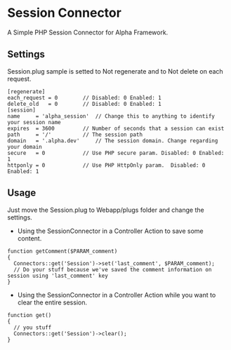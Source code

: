 # Session Connector
A Simple PHP Session Connector for Alpha Framework.

## Settings
Session.plug sample is setted to Not regenerate and to Not delete on each request.

```
[regenerate]
each_request = 0 		// Disabled: 0 Enabled: 1
delete_old   = 0 		// Disabled: 0 Enabled: 1
[session]
name     = 'alpha_session' 	// Change this to anything to identify your session name
expires  = 3600			// Number of seconds that a session can exist
path  	 = '/'			// The session path
domain   = '.alpha.dev'		// The session domain. Change regarding your domain
secure   = 0			// Use PHP secure param. Disabled: 0 Enabled: 1
httponly = 0			// Use PHP HttpOnly param.  Disabled: 0 Enabled: 1
```

## Usage
Just move the Session.plug to Webapp/plugs folder and change the settings.

* Using the SessionConnector in a Controller Action to save some content.
```
function getComment($PARAM_comment)
{
  Connectors::get('Session')->set('last_comment', $PARAM_comment);
  // Do your stuff because we've saved the comment information on session using 'last_comment' key
}
```

* Using the SessionConnector in a Controller Action while you want to clear the entire session.
```
function get()
{
  // you stuff
  Connectors::get('Session')->clear();
}
```
